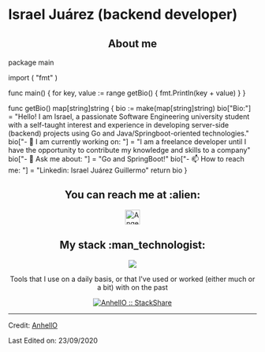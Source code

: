 # Israel Juárez (backend developer)

<h2 align="center">About me</h2>

package main

import (
	"fmt"
)

func main() {
	for key, value := range getBio() {
		fmt.Println(key + value)
	}
}

func getBio() map[string]string {
	bio := make(map[string]string)
	bio["Bio:"] = "Hello! I am Israel, a passionate Software Engineering university student with a self-taught 
       interest and experience in developing server-side (backend) projects using Go and Java/Springboot-oriented technologies."
	bio["- 🔭 I am currently working on: "] = "I am a freelance developer until I have the opportunity 
        to contribute my knowledge and skills to a company"
	bio["- 💬 Ask me about: "] = "Go and SpringBoot!"
	bio["- 📫 How to reach me: "] = "Linkedin: Israel Juárez Guillermo"
	return bio
}

<h2 align="center">You can reach me at :alien:</h2>

<p align="center">

  <a href="www.linkedin.com/in/israel-juárez-guillermo-b04aa2283">
    <img src="https://www.vectorlogo.zone/logos/linkedin/linkedin-icon.svg" alt="Angel Santiago Jaime Zavala's LinkedIn Profile" height="30" width="30">
  </a>

</p>

<h2 align="center">My stack :man_technologist:</h2>
<p align="center">
  <a href="https://skillicons.dev">
    <img src="https://skillicons.dev/icons?i=java,spring,maven,hibernate,postman,postgres,mysql,idea)](https://skillicons.dev" />
  </a>
</p>


<p align="center">Tools that I use on a daily basis, or that I've used or worked (either much or a bit) with on the past</p>
<p align="center">
  <a href="https://stackshare.io/anhello/my-personal-stack">
    <img src="http://img.shields.io/badge/tech-stack-0690fa.svg?style=flat" alt="AnhellO :: StackShare" />
  </a>
</p>

<!-- <h2 align="center">Github stats :bar_chart:</h2>

<h4 align="center">Top langs :tongue:</h4>

<p align="center"><img src="https://github-readme-stats.vercel.app/api/top-langs/?username=IsraelTeo&langs_count=10&theme=tokyonight&layout=compact" alt="AnhellO :: Top Langs" /></p>

<h4 align="center">Profile stats :musical_keyboard:</h4>

<p align="center"><img src="https://github-readme-stats.vercel.app/api?username=IsraelTeo&show_icons=true&theme=synthwave" alt="AnhellO :: Profile Stats" /></p>

<p align="center"><img src="https://thumbs.gfycat.com/GoodnaturedFondGaur-size_restricted.gif" alt="Synthwave" height="300" width="500"></p>
-->

----
Credit: [AnhellO](https://github.com/AnhellO)

Last Edited on: 23/09/2020

